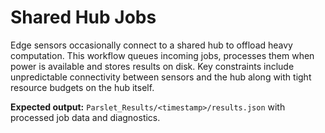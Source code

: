 # Shared Hub Jobs

Edge sensors occasionally connect to a shared hub to offload heavy computation. This workflow queues incoming jobs, processes them when power is available and stores results on disk. Key constraints include unpredictable connectivity between sensors and the hub along with tight resource budgets on the hub itself.

**Expected output:** `Parslet_Results/<timestamp>/results.json` with processed job data and diagnostics.
